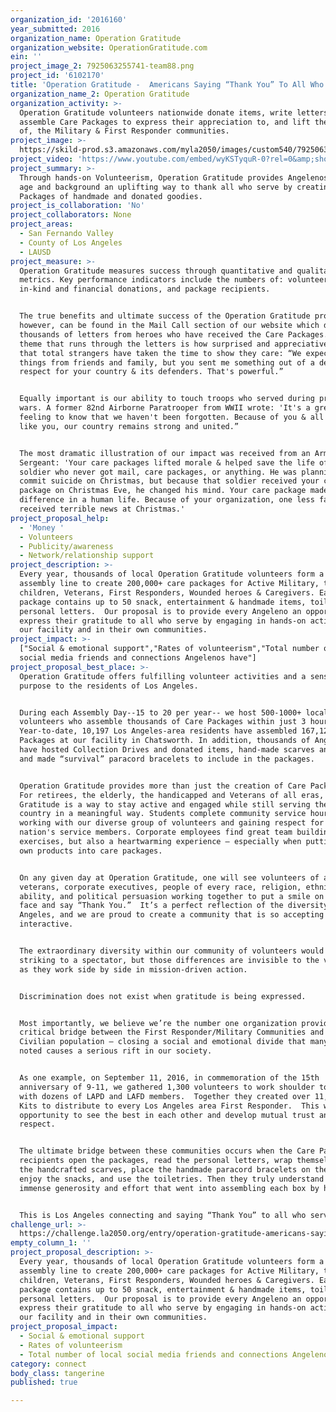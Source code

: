 ```yaml
---
organization_id: '2016160'
year_submitted: 2016
organization_name: Operation Gratitude
organization_website: OperationGratitude.com
ein: ''
project_image_2: 7925063255741-team88.png
project_id: '6102170'
title: 'Operation Gratitude -  Americans Saying “Thank You” To All Who Serve '
organization_name_2: Operation Gratitude
organization_activity: >-
  Operation Gratitude volunteers nationwide donate items, write letters and
  assemble Care Packages to express their appreciation to, and lift the spirits
  of, the Military & First Responder communities.
project_image: >-
  https://skild-prod.s3.amazonaws.com/myla2050/images/custom540/7925063255741-team88.png
project_video: 'https://www.youtube.com/embed/wyKSTyquR-0?rel=0&amp;showinfo=0'
project_summary: >-
  Through hands-on Volunteerism, Operation Gratitude provides Angelenos of every
  age and background an uplifting way to thank all who serve by creating Care
  Packages of handmade and donated goodies.
project_is_collaboration: 'No'
project_collaborators: None
project_areas:
  - San Fernando Valley
  - County of Los Angeles
  - LAUSD
project_measure: >-
  Operation Gratitude measures success through quantitative and qualitative
  metrics. Key performance indicators include the numbers of: volunteers,
  in-kind and financial donations, and package recipients. 


  The true benefits and ultimate success of the Operation Gratitude program,
  however, can be found in the Mail Call section of our website which displays
  thousands of letters from heroes who have received the Care Packages. One
  theme that runs through the letters is how surprised and appreciative they are
  that total strangers have taken the time to show they care: “We expect to get
  things from friends and family, but you sent me something out of a deep
  respect for your country & its defenders. That's powerful.” 


  Equally important is our ability to touch troops who served during previous
  wars. A former 82nd Airborne Paratrooper from WWII wrote: 'It's a great
  feeling to know that we haven't been forgotten. Because of you & all Americans
  like you, our country remains strong and united.” 


  The most dramatic illustration of our impact was received from an Army First
  Sergeant: 'Your care packages lifted morale & helped save the life of a young
  soldier who never got mail, care packages, or anything. He was planning to
  commit suicide on Christmas, but because that soldier received your care
  package on Christmas Eve, he changed his mind. Your care package made a major
  difference in a human life. Because of your organization, one less family
  received terrible news at Christmas.'
project_proposal_help:
  - 'Money '
  - Volunteers
  - Publicity/awareness
  - Network/relationship support
project_description: >-
  Every year, thousands of local Operation Gratitude volunteers form a human
  assembly line to create 200,000+ care packages for Active Military, their
  children, Veterans, First Responders, Wounded heroes & Caregivers. Each
  package contains up to 50 snack, entertainment & handmade items, toiletries &
  personal letters.  Our proposal is to provide every Angeleno an opportunity to
  express their gratitude to all who serve by engaging in hands-on activities at
  our facility and in their own communities.
project_impact: >-
  ["Social & emotional support","Rates of volunteerism","Total number of local
  social media friends and connections Angelenos have"]
project_proposal_best_place: >-
  Operation Gratitude offers fulfilling volunteer activities and a sense of
  purpose to the residents of Los Angeles.


  During each Assembly Day--15 to 20 per year-- we host 500-1000+ local
  volunteers who assemble thousands of Care Packages within just 3 hours. 
  Year-to-date, 10,197 Los Angeles-area residents have assembled 167,122 Care
  Packages at our facility in Chatsworth. In addition, thousands of Angelenos
  have hosted Collection Drives and donated items, hand-made scarves and hats,
  and made “survival” paracord bracelets to include in the packages.


  Operation Gratitude provides more than just the creation of Care Packages. 
  For retirees, the elderly, the handicapped and Veterans of all eras, Operation
  Gratitude is a way to stay active and engaged while still serving their
  country in a meaningful way. Students complete community service hours while
  working with our diverse group of volunteers and gaining respect for our
  nation's service members. Corporate employees find great team building
  exercises, but also a heartwarming experience – especially when putting their
  own products into care packages. 


  On any given day at Operation Gratitude, one will see volunteers of all ages,
  veterans, corporate executives, people of every race, religion, ethnicity,
  ability, and political persuasion working together to put a smile on a hero’s
  face and say “Thank You.”  It’s a perfect reflection of the diversity of Los
  Angeles, and we are proud to create a community that is so accepting and
  interactive.


  The extraordinary diversity within our community of volunteers would be
  striking to a spectator, but those differences are invisible to the volunteers
  as they work side by side in mission-driven action.


  Discrimination does not exist when gratitude is being expressed.


  Most importantly, we believe we’re the number one organization providing a
  critical bridge between the First Responder/Military Communities and the
  Civilian population – closing a social and emotional divide that many have
  noted causes a serious rift in our society.


  As one example, on September 11, 2016, in commemoration of the 15th
  anniversary of 9-11, we gathered 1,300 volunteers to work shoulder to shoulder
  with dozens of LAPD and LAFD members.  Together they created over 11,000 Care
  Kits to distribute to every Los Angeles area First Responder.  This was an
  opportunity to see the best in each other and develop mutual trust and
  respect.


  The ultimate bridge between these communities occurs when the Care Package
  recipients open the packages, read the personal letters, wrap themselves in
  the handcrafted scarves, place the handmade paracord bracelets on their wrist,
  enjoy the snacks, and use the toiletries. Then they truly understand the
  immense generosity and effort that went into assembling each box by hand.


  This is Los Angeles connecting and saying “Thank You” to all who serve.
challenge_url: >-
  https://challenge.la2050.org/entry/operation-gratitude-americans-saying-thank-you-to-all-who-serve
empty_column_1: ''
project_proposal_description: >-
  Every year, thousands of local Operation Gratitude volunteers form a human
  assembly line to create 200,000+ care packages for Active Military, their
  children, Veterans, First Responders, Wounded heroes & Caregivers. Each
  package contains up to 50 snack, entertainment & handmade items, toiletries &
  personal letters.  Our proposal is to provide every Angeleno an opportunity to
  express their gratitude to all who serve by engaging in hands-on activities at
  our facility and in their own communities.
project_proposal_impact:
  - Social & emotional support
  - Rates of volunteerism
  - Total number of local social media friends and connections Angelenos have
category: connect
body_class: tangerine
published: true

---
```

